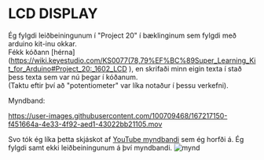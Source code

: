 # LCD DISPLAY

Ég fylgdi leiðbeiningunum í "Project 20" í bæklinginum sem fylgdi með arduino kit-inu okkar. </br>
Fékk kóðann [hérna](https://wiki.keyestudio.com/KS0077(78,79%EF%BC%89Super_Learning_Kit_for_Arduino#Project_20:_1602_LCD ), en skrifaði minn eigin texta í stað þess texta sem var nú þegar í kóðanum. </br>
(Taktu eftir því að "potentiometer" var líka notaður í þessu verkefni).

Myndband:


https://user-images.githubusercontent.com/100709468/167217150-f451664a-4e33-4f92-aed1-43022bb21105.mov




Svo tók ég líka þetta skjáskot af [YouTube myndbandi](https://www.youtube.com/watch?v=dZZynJLmTn8) sem ég horfði á. Ég fylgdi samt ekki leiðbeiningunum á því myndbandi.
![mynd](https://user-images.githubusercontent.com/100709468/167214176-8a0dae83-02c8-4030-86ad-97849a23e592.JPG)
